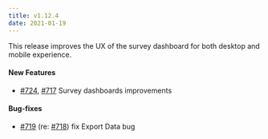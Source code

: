 ```yaml
---
title: v1.12.4
date: 2021-01-19
---
```


This release improves the UX of the survey dashboard for both desktop and mobile experience.

#### New Features

- [#724](https://github.com/cmu-delphi/www-covidcast/pull/724), [#717](https://github.com/cmu-delphi/www-covidcast/pull/717) Survey dashboards improvements

#### Bug-fixes

- [#719](https://github.com/cmu-delphi/www-covidcast/pull/719) (re: [#718](https://github.com/cmu-delphi/www-covidcast/issues/718)) fix Export Data bug

